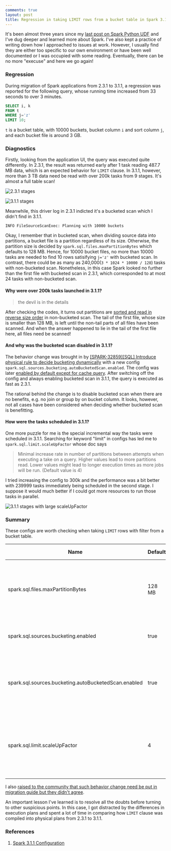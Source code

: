```yaml
---
comments: true
layout: post
title: Regression in taking LIMIT rows from a bucket table in Spark 3.1.1
---
```


It's been almost three years since my [last post on Spark Python UDF](https://manuzhang.github.io/posts/2019-04-18-spark-python-udf/index.html) and I've dug deeper and learned more about Spark. I've also kept a practice of writing down how I approached to issues at work. However, I usually find they are either too specific to our own environment or have been well documented or I was occupied with some reading. Eventually, there can be no more "execuse" and here we go again!

### Regression

During migration of Spark applications from 2.3.1 to 3.1.1, a regression was reported for the following query, whose running time increased from 33 seconds to over 3 minutes.

```sql
SELECT i, k
FROM t
WHERE j='z'
LIMIT 10;
```

`t` is a bucket table, with 10000 buckets, bucket column `i` and sort column `j`, and each bucket file is around 3 GB.

### Diagnostics 

Firstly, looking from the application UI, the query was executed quite differently. In 2.3.1, the result was returned early after 1 task reading 487.7 MB data, which is an expected behavior for `LIMIT` clause. In 3.1.1, however, more than 3 TB data need be read with over 200k tasks from 9 stages. It's almost a full table scan!

![2.3.1 stages](https://user-images.githubusercontent.com/1191767/158113221-64676211-a869-4949-97ef-498cd34ceb22.png)

![3.1.1 stages](https://user-images.githubusercontent.com/1191767/158113505-7aae47b0-13d5-42c7-a8bb-55872a15d5e1.png)

Meanwhile, this driver log in 2.3.1 indicted it's a bucketed scan which I didn't find in 3.1.1.

```
INFO FileSourceScanExec: Planning with 10000 buckets
```

Okay, I remember that in bucketed scan, when dividing source data into partitions, a bucket file is a partition regardless of its size. Otherwise, the partition size is decided by `spark.sql.files.maxPartitionBytes` which defaults to 128 MB. Hence, for 10000 bucket files, no more than 10000 tasks are needed to find 10 rows satisifying `j='z'` with bucketed scan. In contrast, there could be as many as 240,000(`3 * 1024 * 10000 / 128`) tasks with non-bucketed scan. Nonetheless, in this case Spark looked no further than the first file with bucketed scan in 2.3.1, which corresponded to at most 24 tasks with non-bucketed scan. 

#### Why were over 200k tasks launched in 3.1.1?
 
> the devil is in the details

After checking the codes, it turns out partitions are [sorted and read in reverse size order](https://github.com/apache/spark/blob/v3.1.1/sql/core/src/main/scala/org/apache/spark/sql/execution/DataSourceScanExec.scala#L609) in non-bucketed scan. The tail of the first file, whose size is smaller than 128 MB, is left until the non-tail parts of all files have been scanned. And when the answer happened to lie in the tail of the first file here, all files need be scanned! 

#### And why was the bucketed scan disabled in 3.1.1? 

The behavior change was brought in by [[SPARK-32859][SQL] Introduce physical rule to decide bucketing dynamically](https://github.com/apache/spark/pull/29804) with a new config   `spark.sql.sources.bucketing.autoBucketedScan.enabled`. The config was later [enabled by default except for cache query](https://github.com/apache/spark/pull/30138). After switching off the config and always enabling bucketed scan in 3.1.1, the query is executed as fast as 2.3.1.

The rational behind the change is to disable bucketed scan when there are no benefits, e.g. no join or group by on bucket column. It looks, however, not all cases have been considered when deciding whether bucketed scan is benefitting.

#### How were the tasks scheduled in 3.1.1?

One more puzzle for me is the special incremental way the tasks were scheduled in 3.1.1. Searching for keyword "limit" in configs has led me to `spark.sql.limit.scaleUpFactor` whose doc says

> Minimal increase rate in number of partitions between attempts when executing a take on a query. Higher values lead to more partitions read. Lower values might lead to longer execution times as more jobs will be run. (Default value is 4)

I tried increasing the config to 300k and the performance was a bit better with 239999 tasks immediately being scheduled in the second stage. I suppose it would much better if I could got more resources to run those tasks in parallel.

![3.1.1 stages with large scaleUpFactor](https://user-images.githubusercontent.com/1191767/158311306-26e955d5-4eef-45e6-b017-b7dd36c52f18.png)


### Summary

These configs are worth checking when taking `LIMIT` rows with filter from a bucket table.

Name | Default | Meaning | Since Version
---- | ------- | ------- | -------------
spark.sql.files.maxPartitionBytes | 128 MB | The maximum number of bytes to pack into a single partition when reading files | 2.0.0
spark.sql.sources.bucketing.enabled	| true | When false, we will treat bucketed table as normal table | 2.0.0
spark.sql.sources.bucketing.autoBucketedScan.enabled | true | Whe true, decide whether to do bucketed scan on input tables based on query plan automatically | 3.1.1
spark.sql.limit.scaleUpFactor | 4 | Minimal increase rate in number of partitions between attempts when executing a take on a query | 2.1.1

I also [raised to the community that such behavior change need be put in migration guide but they didn't agree](https://github.com/apache/spark/pull/35514).

An important lesson I've learned is to resolve all the doubts before turning to other suspicious points. In this case, I got distracted by the differences in execution plans and spent a lot of time in comparing how `LIMIT` clause was compiled into physical plans from 2.3.1 to 3.1.1.

### References

1. [Spark 3.1.1 Configuration](https://spark.apache.org/docs/3.1.1/configuration.html)
